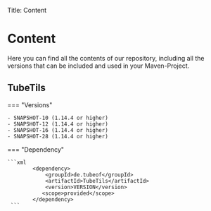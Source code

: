 Title: Content

# Content

Here you can find all the contents of our repository, including all the versions that can be included and used in your Maven-Project.

## TubeTils

=== "Versions"

    - SNAPSHOT-10 (1.14.4 or higher)
    - SNAPSHOT-12 (1.14.4 or higher)
    - SNAPSHOT-16 (1.14.4 or higher)
    - SNAPSHOT-28 (1.14.4 or higher)

=== "Dependency"

    ```xml
            <dependency>
                <groupId>de.tubeof</groupId>
                <artifactId>TubeTils</artifactId>
                <version>VERSION</version>
               <scope>provided</scope>
            </dependency>
     ```
